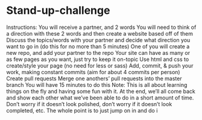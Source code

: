 # Stand-up-challenge

Instructions: 
You will receive a partner, and 2 words
You will need to think of a direction with these 2 words and then create a website based off of them
Discuss the topics/words with your partner and decide what direction you want to go in (do this for no more than 5 minutes)
One of you will create a new repo, and add your partner to the repo
Your site can have as many or as few pages as you want, just try to keep it on-topic
Use html and css to create/style your page (no need for less or sass)
Add, commit, & push your work, making constant commits (aim for about 4 commits per person)
Create pull requests
Merge one anothers’ pull requests into the master branch
You will have 15 minutes to do this
Note: This is all about learning things on the fly and having some fun with it. At the end, we’ll all come back and show each other what we’ve been able to do in a short amount of time. Don’t worry if it doesn’t look polished, don’t worry if it doesn’t look completed, etc. The whole point is to just jump on in and do i
